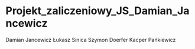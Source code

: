# Projekt_zaliczeniowy_JS_Damian_Jancewicz
Damian Jancewicz
Łukasz Sinica
Szymon Doerfer
Kacper Pańkiewicz
